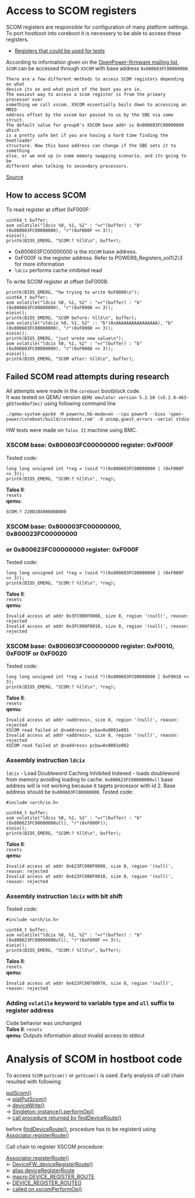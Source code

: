 # Access to SCOM registers

SCOM registers are responsible for configuration of many platform settings.
To port hostboot into coreboot it is necessery to be able to access these registers.

* [Registers that could be used for tests](https://github.com/3mdeb/openpower-coreboot-docs/blob/main/devnotes/register_for_SCOM_tests.md)

According to information given on the [OpenPower-firmware mailing list](https://lists.ozlabs.org/pipermail/openpower-firmware/2020-December/000602.html),
`SCOM` can be accessed through `XSCOM` with base address `0x000603FC00000000`.

```
There are a few different methods to access SCOM registers depending on what
device its on and what point of the boot you are in.
The easiest way to access a scom register is from the primary processor over
something we call xscom. XSCOM essentially boils down to accessing an MMIO
address offset by the xscom bar passed to us by the SBE via some struct.
The default value for group0's XSCOM base addr is 0x000603FC00000000 which
is a pretty safe bet if you are having a hard time finding the bootloader
structure. Now this base address can change if the SBE sets it to something
else, or we end up in some memory swapping scenario, and its going to be
different when talking to secondary processors.
```
[Source](https://lists.ozlabs.org/pipermail/openpower-firmware/2020-December/000602.html)

## How to access SCOM

To read register at offset 0xF000F:
```
uint64_t buffer;
asm volatile("ldcix %0, %1, %2" : "=r"(buffer) : "b"(0x800603FC00000000), "r"(0xF000F << 3));
eieio();
printk(BIOS_EMERG, "SCOM:? %llX\n", buffer);
```
* 0x800603FC00000000 is the `XSCOM` base address.
* 0xF000F is the register address. Refer to POWER9_Registers_vol1\2\3 for more information
* `ldcix` performs cache inhibited read

To write SCOM register at offset 0xF0008:
```
printk(BIOS_EMERG, "hw trying to write 0xF0008\n");
uint64_t buffer;
asm volatile("ldcix %0, %1, %2" : "=r"(buffer) : "b"(0x800603FC00000000), "r"(0xF0008 << 3));
eieio();
printk(BIOS_EMERG, "SCOM before: %llX\n", buffer);
asm volatile("stdcix %0, %1, %2" :: "b"(0xAAAAAAAAAAAAAAAA), "b"(0x800603FC00000000), "r"(0xF0008 << 3));
eieio();
printk(BIOS_EMERG, "just wrote new value\n");
asm volatile("ldcix %0, %1, %2" : "=r"(buffer) : "b"(0x800603FC00000000), "r"(0xF0008 << 3));
eieio();
printk(BIOS_EMERG, "SCOM after: %llX\n", buffer);
```

## Failed SCOM read attempts during research

All attempts were made in the `coreboot` bootblock code.\
It was tested on QEMU version `QEMU emulator version 5.2.50 (v5.2.0-463-g657ee88ef3ec)` using following command line
```
./qemu-system-ppc64 -M powernv,hb-mode=on --cpu power9 --bios 'open-power/coreboot/build/coreboot.rom' -d unimp,guest_errors -serial stdio
```
HW tests were made on `Talos II` machine using BMC.

### XSCOM base: **0x800603FC00000000** register: **0xF000F**
Tested code:
```
long long unsigned int *reg = (void *)(0x800603FC00000000 | (0xF000F << 3));
printk(BIOS_EMERG, "SCOM:? %llX\n", *reg);
```
**Talos II**:\
`resets`\
**qemu**:
```
SCOM:? 220D104900008000
```

### XSCOM base: **0x800003FC00000000**, **0x800023FC00000000**
### or **0x800623FC00000000** register: **0xF000F**
Tested code:
```
long long unsigned int *reg = (void *)(0x800603FC00000000 | (0xF000F << 3));
printk(BIOS_EMERG, "SCOM:? %llX\n", *reg);
```
**Talos II**:\
`resets`\
**qemu**:
```
Invalid access at addr 0x3FC000F0008, size 8, region '(null)', reason: rejected
Invalid access at addr 0x3FC000F0010, size 8, region '(null)', reason: rejected
```


### XSCOM base: **0x800603FC00000000** register: **0xF0010**, **0xF001F** or **0xF0020**
Tested code:
```
long long unsigned int *reg = (void *)(0x800603FC00000000 | 0xF0010 << 3);
printk(BIOS_EMERG, "SCOM:? %llX\n", *reg);
```
**Talos II**:\
`resets`\
**qemu**:
```
Invalid access at addr <address>, size 8, region '(null)', reason: rejected
XSCOM read failed at @<address> pcba=0x0001e001
Invalid access at addr <address>, size 8, region '(null)', reason: rejected
XSCOM read failed at @<address> pcba=0x0001e002
```

### Assembly instruction **`ldcix`**
*`ldcix`* - Load Doubleword Caching Inhibited Indexed - loads doubleword from memory avoiding loading to cache.
`0x800623FC00000000ull` base address will is not working because it tagets processor with id 2. Base address should be `0x800603FC00000000`.
Tested code:
```
#include <arch/io.h>

uint64_t buffer;
asm volatile("ldcix %0, %1, %2" : "=r"(buffer) : "b"(0x800623FC00000000ull), "r"(0xF000F));
eieio();
printk(BIOS_EMERG, "SCOM:? %llX\n", buffer);
```
**Talos II**:\
`resets`\
**qemu**:
```
Invalid access at addr 0x623FC000F0008, size 8, region '(null)', reason: rejected
Invalid access at addr 0x623FC000F0010, size 8, region '(null)', reason: rejected
```

### Assembly instruction **`ldcix`** with bit shift
Tested code:
```
#include <arch/io.h>

uint64_t buffer;
asm volatile("ldcix %0, %1, %2" : "=r"(buffer) : "b"(0x800623FC00000000ull), "r"(0xF000F << 3));
eieio();
printk(BIOS_EMERG, "SCOM:? %llX\n", buffer);
```
**Talos II**:\
`resets`\
**qemu**:
```
Invalid access at addr 0x623FC00780078, size 8, region '(null)', reason: rejected
```

### Adding **`volatile`** keyword to variable type and **`ull`** suffix to register address
Code behavior was unchanged\
**Talos II**: `resets`\
**qemu**: Outputs information about invalid access to stdout

# Analysis of SCOM in hostboot code

To access `SCOM` `putScom()` or `getScom()` is used.
Early analysis of call chain resulted with following:

[putScom()](https://github.com/open-power/hostboot/blob/a4af0cc2d6432eff344e28335560dd72409b4d50/src/include/usr/fapi2/hw_access.H#L119)<br/>
-> [platPutScom()](https://github.com/open-power/hostboot/blob/a4af0cc2d6432eff344e28335560dd72409b4d50/src/usr/fapi2/plat_hw_access.C#L148)<br/>
-> [deviceWrite()](https://github.com/open-power/hostboot/blob/a4af0cc2d6432eff344e28335560dd72409b4d50/src/usr/devicefw/userif.C#L62)<br/>
-> [Singleton<Associator>::instance().performOp()](https://github.com/open-power/hostboot/blob/a4af0cc2d6432eff344e28335560dd72409b4d50/src/usr/devicefw/associator.C#L161)<br/>
-> [call procedure returned by findDeviceRoute()](https://github.com/open-power/hostboot/blob/a4af0cc2d6432eff344e28335560dd72409b4d50/src/usr/devicefw/associator.C#L243)

before [findDeviceRoute()](https://github.com/open-power/hostboot/blob/a4af0cc2d6432eff344e28335560dd72409b4d50/src/usr/devicefw/associator.C#L243), procedure has to be registerd using [Associator.registerRoute()](https://github.com/open-power/hostboot/blob/a4af0cc2d6432eff344e28335560dd72409b4d50/src/usr/devicefw/associator.C#L55)

Call chain to register XSCOM procedure:

[Associator.registerRoute()](https://github.com/open-power/hostboot/blob/a4af0cc2d6432eff344e28335560dd72409b4d50/src/usr/devicefw/associator.C#L55)<br/>
<- [DeviceFW_deviceRegisterRoute()](https://github.com/open-power/hostboot/blob/a4af0cc2d6432eff344e28335560dd72409b4d50/src/usr/devicefw/driverif.C#L53)<br/>
<- [alias deviceRegisterRoute](https://github.com/open-power/hostboot/blob/a4af0cc2d6432eff344e28335560dd72409b4d50/src/usr/devicefw/driverif.C#L75)<br/>
<- [macro DEVICE_REGISTER_ROUTE](https://github.com/open-power/hostboot/blob/a4af0cc2d6432eff344e28335560dd72409b4d50/src/usr/devicefw/driverif.H#L432)<br/>
<- [DEVICE_REGISTER_ROUTE()](https://github.com/open-power/hostboot/blob/a4af0cc2d6432eff344e28335560dd72409b4d50/src/usr/xscom/xscom.C#L69)<br/>
<- [called on xscomPerformOp()](https://github.com/open-power/hostboot/blob/a4af0cc2d6432eff344e28335560dd72409b4d50/src/usr/xscom/xscom.C#L665)
